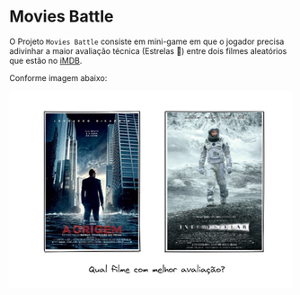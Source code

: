 # Movies Battle

O Projeto `Movies Battle` consiste em mini-game em que o jogador precisa adivinhar a maior avaliação técnica (Estrelas 🌟) entre dois filmes aleatórios que estão no [iMDB](https://www.imdb.com).

Conforme imagem abaixo:

![sample](./assets/excalidraw-files/movie_battle_sample.PNG)